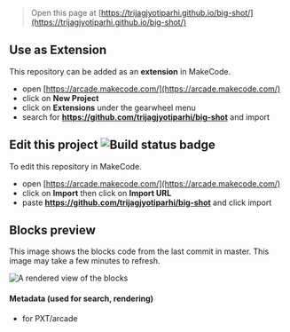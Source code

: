  


> Open this page at [https://trijagjyotiparhi.github.io/big-shot/](https://trijagjyotiparhi.github.io/big-shot/)

## Use as Extension

This repository can be added as an **extension** in MakeCode.

* open [https://arcade.makecode.com/](https://arcade.makecode.com/)
* click on **New Project**
* click on **Extensions** under the gearwheel menu
* search for **https://github.com/trijagjyotiparhi/big-shot** and import

## Edit this project ![Build status badge](https://github.com/trijagjyotiparhi/big-shot/workflows/MakeCode/badge.svg)

To edit this repository in MakeCode.

* open [https://arcade.makecode.com/](https://arcade.makecode.com/)
* click on **Import** then click on **Import URL**
* paste **https://github.com/trijagjyotiparhi/big-shot** and click import

## Blocks preview

This image shows the blocks code from the last commit in master.
This image may take a few minutes to refresh.

![A rendered view of the blocks](https://github.com/trijagjyotiparhi/big-shot/raw/master/.github/makecode/blocks.png)

#### Metadata (used for search, rendering)

* for PXT/arcade
<script src="https://makecode.com/gh-pages-embed.js"></script><script>makeCodeRender("{{ site.makecode.home_url }}", "{{ site.github.owner_name }}/{{ site.github.repository_name }}");</script>
